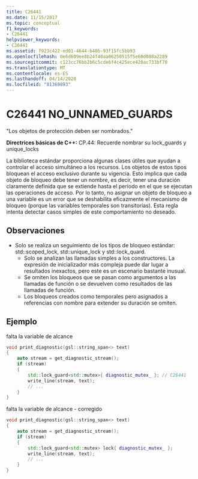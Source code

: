 ```yaml
---
title: C26441
ms.date: 11/15/2017
ms.topic: conceptual
f1_keywords:
- C26441
helpviewer_keywords:
- C26441
ms.assetid: f923c422-ed01-4644-b40b-93f15fc5bb93
ms.openlocfilehash: 0e6d609ee8b24f40aa06250515f5e60d088a2289
ms.sourcegitcommit: c123cc76bb2b6c5cde6f4c425ece420ac733bf70
ms.translationtype: MT
ms.contentlocale: es-ES
ms.lasthandoff: 04/14/2020
ms.locfileid: "81369893"
---
```

# <a name="c26441-no_unnamed_guards"></a>C26441 NO_UNNAMED_GUARDS

"Los objetos de protección deben ser nombrados."

**Directrices básicas de C++:** CP.44: Recuerde nombrar su lock_guards y unique_locks

La biblioteca estándar proporciona algunas clases útiles que ayudan a controlar el acceso simultáneo a los recursos. Los objetos de estos tipos bloquean el acceso exclusivo durante su vigencia. Esto implica que cada objeto de bloqueo debe tener un nombre, es decir, tener una duración claramente definida que se extiende hasta el período en el que se ejecutan las operaciones de acceso. Por lo tanto, no asignar un objeto de bloqueo a una variable es un error que se deshabilita eficazmente el mecanismo de bloqueo (porque las variables temporales son transitorias). Esta regla intenta detectar casos simples de este comportamiento no deseado.

## <a name="remarks"></a>Observaciones

- Solo se realiza un seguimiento de los tipos de bloqueo estándar: std::scoped_lock, std::unique_lock y std::lock_quard.
  - Solo se analizan las llamadas simples a los constructores. La expresión de inicializador más compleja puede dar lugar a resultados inexactos, pero este es un escenario bastante inusual.
  - Se omiten los bloqueos que se pasan como argumentos a las llamadas de función o se devuelven como resultados de las llamadas de función.
  - Los bloqueos creados como temporales pero asignados a referencias con nombre para extender su duración se omiten.

## <a name="example"></a>Ejemplo

falta la variable de alcance

```cpp
void print_diagnostic(gsl::string_span<> text)
{
    auto stream = get_diagnostic_stream();
    if (stream)
    {
        std::lock_guard<std::mutex>{ diagnostic_mutex_ }; // C26441
        write_line(stream, text);
        // ...
    }
}
```

falta la variable de alcance - corregido

```cpp
void print_diagnostic(gsl::string_span<> text)
{
    auto stream = get_diagnostic_stream();
    if (stream)
    {
        std::lock_guard<std::mutex> lock{ diagnostic_mutex_ };
        write_line(stream, text);
        // ...
    }
}
```
